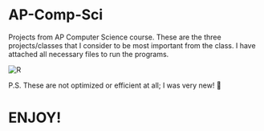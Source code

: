# AP-Comp-Sci
Projects from AP Computer Science course. These are the three projects/classes that I consider to be most important from the class. I have attached all necessary files to run the programs.

![R](https://github.com/JosueA015/AP-Comp-Sci/assets/140913459/5578ade4-bfdf-49d7-a345-3e6920b766fd)


P.S. These are not optimized or efficient at all; I was very new! 😬
# **ENJOY!**
